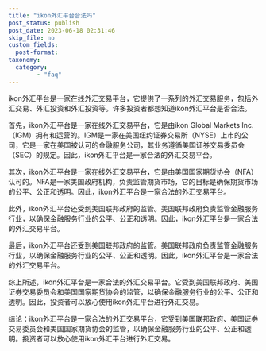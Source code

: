 ```yaml
---
title: "ikon外汇平台合法吗"
post_status: publish
post_date: 2023-06-18 02:31:46
skip_file: no
custom_fields: 
  post-format: 
taxonomy:
  category:
        - "faq"
---
```


ikon外汇平台是一家在线外汇交易平台，它提供了一系列的外汇交易服务，包括外汇交易、外汇投资和外汇投资等。许多投资者都想知道ikon外汇平台是否合法。

首先，ikon外汇平台是一家在线外汇交易平台，它是由ikon Global Markets Inc.（IGM）拥有和运营的。IGM是一家在美国纽约证券交易所（NYSE）上市的公司，它是一家在美国被认可的金融服务公司，其业务遵循美国证券交易委员会（SEC）的规定。因此，ikon外汇平台是一家合法的外汇交易平台。

其次，ikon外汇平台是一家在线外汇交易平台，它是由美国国家期货协会（NFA）认可的。NFA是一家美国政府机构，负责监管期货市场，它的目标是确保期货市场的公平、公正和透明。因此，ikon外汇平台是一家合法的外汇交易平台。

此外，ikon外汇平台还受到美国联邦政府的监管。美国联邦政府负责监管金融服务行业，以确保金融服务行业的公平、公正和透明。因此，ikon外汇平台是一家合法的外汇交易平台。

最后，ikon外汇平台还受到美国联邦政府的监管。美国联邦政府负责监管金融服务行业，以确保金融服务行业的公平、公正和透明。因此，ikon外汇平台是一家合法的外汇交易平台。

综上所述，ikon外汇平台是一家合法的外汇交易平台。它受到美国联邦政府、美国证券交易委员会和美国国家期货协会的监管，以确保金融服务行业的公平、公正和透明。因此，投资者可以放心使用ikon外汇平台进行外汇交易。

结论：ikon外汇平台是一家合法的外汇交易平台，它受到美国联邦政府、美国证券交易委员会和美国国家期货协会的监管，以确保金融服务行业的公平、公正和透明。投资者可以放心使用ikon外汇平台进行外汇交易。
